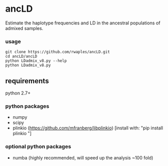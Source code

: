 # ancLD
Estimate the haplotype frequencies and LD in the ancestral populations of admixed samples.

### usage
```
git clone https://github.com/rwaples/ancLD.git
cd ancLD/ancLD
python LDadmix_v8.py --help
python LDadmix_v8.py
```

## requirements
python 2.7+
### python packages
 - numpy
 - scipy
 - plinkio (https://github.com/mfranberg/libplinkio) [install with: "pip install plinkio
"]
### optional python packages
 - numba (highly recommended, will speed up the analysis ~100 fold)
